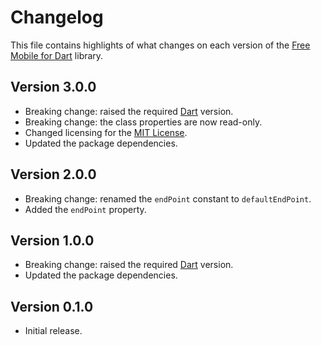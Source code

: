# Changelog
This file contains highlights of what changes on each version of the [Free Mobile for Dart](https://github.com/cedx/free-mobile.dart) library.

## Version 3.0.0
- Breaking change: raised the required [Dart](https://www.dartlang.org) version.
- Breaking change: the class properties are now read-only.
- Changed licensing for the [MIT License](https://opensource.org/licenses/MIT).
- Updated the package dependencies.

## Version 2.0.0
- Breaking change: renamed the `endPoint` constant to `defaultEndPoint`.
- Added the `endPoint` property.

## Version 1.0.0
- Breaking change: raised the required [Dart](https://www.dartlang.org) version.
- Updated the package dependencies.

## Version 0.1.0
- Initial release.
